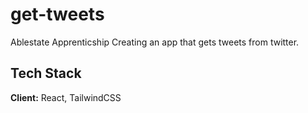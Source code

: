 # get-tweets
Ablestate Apprenticship 
Creating an app that gets tweets from twitter.

## Tech Stack

**Client:** React, TailwindCSS
